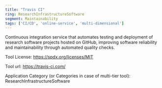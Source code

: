 ```yaml
---
title: "Travis CI"
ring: ResearchInfrastructureSoftware
segment: Maintainability
tags: ['CI/CD', 'online-service', 'multi-dimensional']
---
```

Continuous integration service that automates testing and deployment of research software projects hosted on GitHub, improving software reliability and maintainability through automated quality checks.

Tool License: https://spdx.org/licenses/MIT

Tool url: https://travis-ci.com/

Application Category (or Categories in case of multi-tier tool): ResearchInfrastructureSoftware
